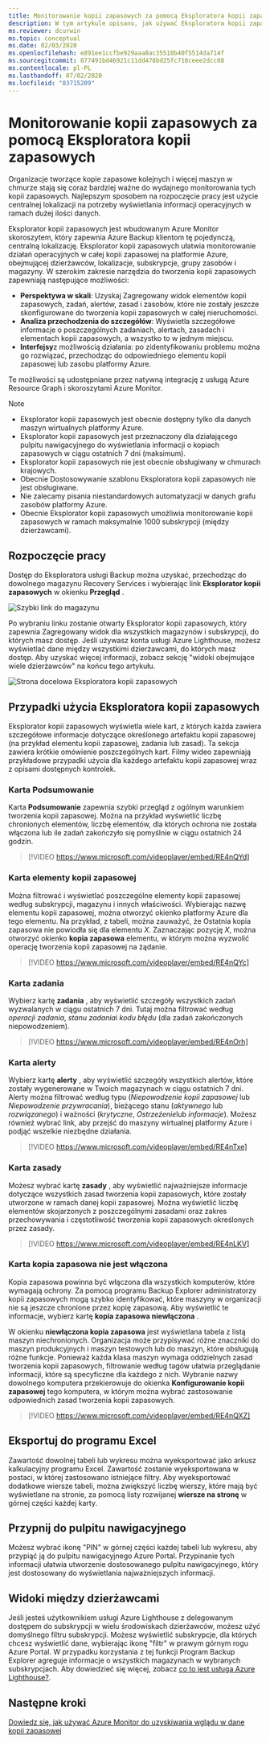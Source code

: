 ```yaml
---
title: Monitorowanie kopii zapasowych za pomocą Eksploratora kopii zapasowych
description: W tym artykule opisano, jak używać Eksploratora kopii zapasowych do wykonywania monitorowania kopii zapasowych w czasie rzeczywistym w ramach magazynów, subskrypcji, regionów i dzierżawców.
ms.reviewer: dcurwin
ms.topic: conceptual
ms.date: 02/03/2020
ms.openlocfilehash: e891ee1ccfbe929aaa8ac35518b40f5514da714f
ms.sourcegitcommit: 877491bd46921c11dd478bd25fc718ceee2dcc08
ms.contentlocale: pl-PL
ms.lasthandoff: 07/02/2020
ms.locfileid: "83715209"
---
```

# <a name="monitor-your-backups-with-backup-explorer"></a>Monitorowanie kopii zapasowych za pomocą Eksploratora kopii zapasowych

Organizacje tworzące kopie zapasowe kolejnych i więcej maszyn w chmurze stają się coraz bardziej ważne do wydajnego monitorowania tych kopii zapasowych. Najlepszym sposobem na rozpoczęcie pracy jest użycie centralnej lokalizacji na potrzeby wyświetlania informacji operacyjnych w ramach dużej ilości danych.

Eksplorator kopii zapasowych jest wbudowanym Azure Monitor skoroszytem, który zapewnia Azure Backup klientom tę pojedynczą, centralną lokalizację. Eksplorator kopii zapasowych ułatwia monitorowanie działań operacyjnych w całej kopii zapasowej na platformie Azure, obejmującej dzierżawców, lokalizacje, subskrypcje, grupy zasobów i magazyny. W szerokim zakresie narzędzia do tworzenia kopii zapasowych zapewniają następujące możliwości:

* **Perspektywa w skali**: Uzyskaj Zagregowany widok elementów kopii zapasowych, zadań, alertów, zasad i zasobów, które nie zostały jeszcze skonfigurowane do tworzenia kopii zapasowych w całej nieruchomości.
* **Analiza przechodzenia do szczegółów**: Wyświetla szczegółowe informacje o poszczególnych zadaniach, alertach, zasadach i elementach kopii zapasowych, a wszystko to w jednym miejscu.
* **Interfejsy**z możliwością działania: po zidentyfikowaniu problemu można go rozwiązać, przechodząc do odpowiedniego elementu kopii zapasowej lub zasobu platformy Azure.

Te możliwości są udostępniane przez natywną integrację z usługą Azure Resource Graph i skoroszytami Azure Monitor.

> [!NOTE]
>
> * Eksplorator kopii zapasowych jest obecnie dostępny tylko dla danych maszyn wirtualnych platformy Azure.
> * Eksplorator kopii zapasowych jest przeznaczony dla działającego pulpitu nawigacyjnego do wyświetlania informacji o kopiach zapasowych w ciągu ostatnich 7 dni (maksimum).
> * Eksplorator kopii zapasowych nie jest obecnie obsługiwany w chmurach krajowych.
> * Obecnie Dostosowywanie szablonu Eksploratora kopii zapasowych nie jest obsługiwane.
> * Nie zalecamy pisania niestandardowych automatyzacji w danych grafu zasobów platformy Azure.
> * Obecnie Eksplorator kopii zapasowych umożliwia monitorowanie kopii zapasowych w ramach maksymalnie 1000 subskrypcji (między dzierżawcami).

## <a name="get-started"></a>Rozpoczęcie pracy

Dostęp do Eksploratora usługi Backup można uzyskać, przechodząc do dowolnego magazynu Recovery Services i wybierając link **Eksplorator kopii zapasowych** w okienku **Przegląd** .

![Szybki link do magazynu](media/backup-azure-monitor-with-backup-explorer/vault-quick-link.png)

Po wybraniu linku zostanie otwarty Eksplorator kopii zapasowych, który zapewnia Zagregowany widok dla wszystkich magazynów i subskrypcji, do których masz dostęp. Jeśli używasz konta usługi Azure Lighthouse, możesz wyświetlać dane między wszystkimi dzierżawcami, do których masz dostęp. Aby uzyskać więcej informacji, zobacz sekcję "widoki obejmujące wiele dzierżawców" na końcu tego artykułu.

![Strona docelowa Eksploratora kopii zapasowych](media/backup-azure-monitor-with-backup-explorer/explorer-landing-page.png)

## <a name="backup-explorer-use-cases"></a>Przypadki użycia Eksploratora kopii zapasowych

Eksplorator kopii zapasowych wyświetla wiele kart, z których każda zawiera szczegółowe informacje dotyczące określonego artefaktu kopii zapasowej (na przykład elementu kopii zapasowej, zadania lub zasad). Ta sekcja zawiera krótkie omówienie poszczególnych kart. Filmy wideo zapewniają przykładowe przypadki użycia dla każdego artefaktu kopii zapasowej wraz z opisami dostępnych kontrolek.

### <a name="the-summary-tab"></a>Karta Podsumowanie

Karta **Podsumowanie** zapewnia szybki przegląd z ogólnym warunkiem tworzenia kopii zapasowej. Można na przykład wyświetlić liczbę chronionych elementów, liczbę elementów, dla których ochrona nie została włączona lub ile zadań zakończyło się pomyślnie w ciągu ostatnich 24 godzin.

> [!VIDEO https://www.microsoft.com/videoplayer/embed/RE4nQYd]

### <a name="the-backup-items-tab"></a>Karta elementy kopii zapasowej

Można filtrować i wyświetlać poszczególne elementy kopii zapasowej według subskrypcji, magazynu i innych właściwości. Wybierając nazwę elementu kopii zapasowej, można otworzyć okienko platformy Azure dla tego elementu. Na przykład, z tabeli, można zauważyć, że Ostatnia kopia zapasowa nie powiodła się dla elementu *X*. Zaznaczając pozycję *X*, można otworzyć okienko **kopia zapasowa** elementu, w którym można wyzwolić operację tworzenia kopii zapasowej na żądanie.

> [!VIDEO https://www.microsoft.com/videoplayer/embed/RE4nQYc]

### <a name="the-jobs-tab"></a>Karta zadania

Wybierz kartę **zadania** , aby wyświetlić szczegóły wszystkich zadań wyzwalanych w ciągu ostatnich 7 dni. Tutaj można filtrować według *operacji zadania*, *stanu zadania*i *kodu błędu* (dla zadań zakończonych niepowodzeniem).

> [!VIDEO https://www.microsoft.com/videoplayer/embed/RE4nOrh]

### <a name="the-alerts-tab"></a>Karta alerty

Wybierz kartę **alerty** , aby wyświetlić szczegóły wszystkich alertów, które zostały wygenerowane w Twoich magazynach w ciągu ostatnich 7 dni. Alerty można filtrować według typu (*Niepowodzenie kopii zapasowej* lub *Niepowodzenie przywracania*), bieżącego stanu (*aktywnego* lub *rozwiązanego*) i ważności (*krytyczne*, *Ostrzeżenie*lub *informacje*). Możesz również wybrać link, aby przejść do maszyny wirtualnej platformy Azure i podjąć wszelkie niezbędne działania.

> [!VIDEO https://www.microsoft.com/videoplayer/embed/RE4nTxe]

### <a name="the-policies-tab"></a>Karta zasady

Możesz wybrać kartę **zasady** , aby wyświetlić najważniejsze informacje dotyczące wszystkich zasad tworzenia kopii zapasowych, które zostały utworzone w ramach danej kopii zapasowej. Można wyświetlić liczbę elementów skojarzonych z poszczególnymi zasadami oraz zakres przechowywania i częstotliwość tworzenia kopii zapasowych określonych przez zasady.

> [!VIDEO https://www.microsoft.com/videoplayer/embed/RE4nLKV]

### <a name="the-backup-not-enabled-tab"></a>Karta kopia zapasowa nie jest włączona

Kopia zapasowa powinna być włączona dla wszystkich komputerów, które wymagają ochrony. Za pomocą programu Backup Explorer administratorzy kopii zapasowych mogą szybko identyfikować, które maszyny w organizacji nie są jeszcze chronione przez kopię zapasową. Aby wyświetlić te informacje, wybierz kartę **kopia zapasowa niewłączona** .

W okienku **niewłączona kopia zapasowa** jest wyświetlana tabela z listą maszyn niechronionych. Organizacja może przypisywać różne znaczniki do maszyn produkcyjnych i maszyn testowych lub do maszyn, które obsługują różne funkcje. Ponieważ każda klasa maszyn wymaga oddzielnych zasad tworzenia kopii zapasowych, filtrowanie według tagów ułatwia przeglądanie informacji, które są specyficzne dla każdego z nich. Wybranie nazwy dowolnego komputera przekierowuje do okienka **Konfigurowanie kopii zapasowej** tego komputera, w którym można wybrać zastosowanie odpowiednich zasad tworzenia kopii zapasowych.

> [!VIDEO https://www.microsoft.com/videoplayer/embed/RE4nQXZ]

## <a name="export-to-excel"></a>Eksportuj do programu Excel

Zawartość dowolnej tabeli lub wykresu można wyeksportować jako arkusz kalkulacyjny programu Excel. Zawartość zostanie wyeksportowana w postaci, w której zastosowano istniejące filtry. Aby wyeksportować dodatkowe wiersze tabeli, można zwiększyć liczbę wierszy, które mają być wyświetlane na stronie, za pomocą listy rozwijanej **wiersze na stronę** w górnej części każdej karty.

## <a name="pin-to-the-dashboard"></a>Przypnij do pulpitu nawigacyjnego

Możesz wybrać ikonę "PIN" w górnej części każdej tabeli lub wykresu, aby przypiąć ją do pulpitu nawigacyjnego Azure Portal. Przypinanie tych informacji ułatwia utworzenie dostosowanego pulpitu nawigacyjnego, który jest dostosowany do wyświetlania najważniejszych informacji.

## <a name="cross-tenant-views"></a>Widoki między dzierżawcami

Jeśli jesteś użytkownikiem usługi Azure Lighthouse z delegowanym dostępem do subskrypcji w wielu środowiskach dzierżawców, możesz użyć domyślnego filtru subskrypcji. Możesz wyświetlić subskrypcje, dla których chcesz wyświetlić dane, wybierając ikonę "filtr" w prawym górnym rogu Azure Portal. W przypadku korzystania z tej funkcji Program Backup Explorer agreguje informacje o wszystkich magazynach w wybranych subskrypcjach. Aby dowiedzieć się więcej, zobacz [co to jest usługa Azure Lighthouse?](https://docs.microsoft.com/azure/lighthouse/overview).

## <a name="next-steps"></a>Następne kroki

[Dowiedz się, jak używać Azure Monitor do uzyskiwania wglądu w dane kopii zapasowej](https://docs.microsoft.com/azure/backup/backup-azure-monitoring-use-azuremonitor)
